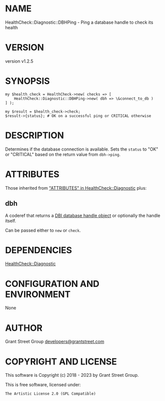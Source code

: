# NAME

HealthCheck::Diagnostic::DBHPing - Ping a database handle to check its health

# VERSION

version v1.2.5

# SYNOPSIS

    my $health_check = HealthCheck->new( checks => [
        HealthCheck::Diagnostic::DBHPing->new( dbh => \&connect_to_db )
    ] );

    my $result = $health_check->check;
    $result->{status}; # OK on a successful ping or CRITICAL otherwise

# DESCRIPTION

Determines if the database connection is available.
Sets the `status` to "OK" or "CRITICAL" based on the
return value from `dbh->ping`.

# ATTRIBUTES

Those inherited from ["ATTRIBUTES" in HealthCheck::Diagnostic](https://metacpan.org/pod/HealthCheck%3A%3ADiagnostic#ATTRIBUTES) plus:

## dbh

A coderef that returns a
[DBI database handle object](https://metacpan.org/pod/DBI#DBI-DATABSE-HANDLE-OBJECTS)
or optionally the handle itself.

Can be passed either to `new` or `check`.

# DEPENDENCIES

[HealthCheck::Diagnostic](https://metacpan.org/pod/HealthCheck%3A%3ADiagnostic)

# CONFIGURATION AND ENVIRONMENT

None

# AUTHOR

Grant Street Group <developers@grantstreet.com>

# COPYRIGHT AND LICENSE

This software is Copyright (c) 2018 - 2023 by Grant Street Group.

This is free software, licensed under:

    The Artistic License 2.0 (GPL Compatible)
